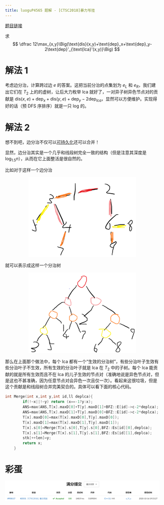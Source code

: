 ```yaml
---
title: luoguP4565 题解 - [CTSC2018]暴力写挂
---
```


[题目链接](https://www.luogu.com.cn/problem/P4565)

求
$$
\dfrac 12\max_{x,y}\Big(\text{dis}(x,y)+\text{dep}_x+\text{dep}_y-2\text{dep}'_{\text{lca}'(x,y)}\Big)
$$

# 解法 1

考虑边分治，计算跨过边 $e$ 的答案。这把当前分治的点集划为 $e_L$ 和 $e_R$，我们建出它们在 $T_2$ 上的的虚树，让后大力枚举 lca 就好了，一对异子树异色节点对的贡献是 $\text{dis}(x,e)+\text{dep}_x+\text{dis}(y,e)+\text{dep}_y-2\text{dep}_{lca}$，显然可以方便维护。实现得好的话（预 DFS 序排序）就是一只 log 的。

# 解法 2

想不到吧，边分治不仅可以[可持久化](https://codeforces.com/problemset/problem/757/G)还可以合并！

显然，边分治其实是一个几乎和线段树完全一致的结构（但是注意其深度是 $\log_{1.5}n$），从而在它上面整活是很自然的。

比如对于这样一个边分治

<div style="width:70%;margin:auto"><img src="/images/bfz.png" alt=""></div>

就可以表示成这样一个分治树

<div style="width:70%;margin:auto"><img src="/images/bfz_.png" alt=""></div>

那么在上面那个做法中，每个 lca 都有一个“生效的分治树”，有些分治叶子生效有些分治叶子不生效，所有生效的分治叶子就是 lca 在 $T_2$ 中的子树。每个 lca 能贡献的就是所有生效而且不在 lca 的儿子生效的节点对（准确地说是异色节点对，但是这也不甚准确，因为任意节点对会异色一次且仅一次）。看起来这很垃圾，但是这个贡献是和线段树合并完美契合的。具体可以看下面的核心代码。

```cpp
int Merge(int x,int y,int id,ll deplca){
		if(!~x||!~y) return (x==-1?y:x);
		ANS=max(ANS,T[x].maxD[0]+T[y].maxD[1]+BFZ::E[id]->c-2*deplca);
		ANS=max(ANS,T[x].maxD[1]+T[y].maxD[0]+BFZ::E[id]->c-2*deplca);
		T[x].maxD[0]=max(T[x].maxD[0],T[y].maxD[0]);
		T[x].maxD[1]=max(T[x].maxD[1],T[y].maxD[1]);
		T[x].s[0]=Merge(T[x].s[0],T[y].s[0],BFZ::Es[id][0],deplca);
		T[x].s[1]=Merge(T[x].s[1],T[y].s[1],BFZ::Es[id][1],deplca);
		stk[++len]=y;
		return x;
	}
```

# 彩蛋

![](/images/sbxyx6.png)